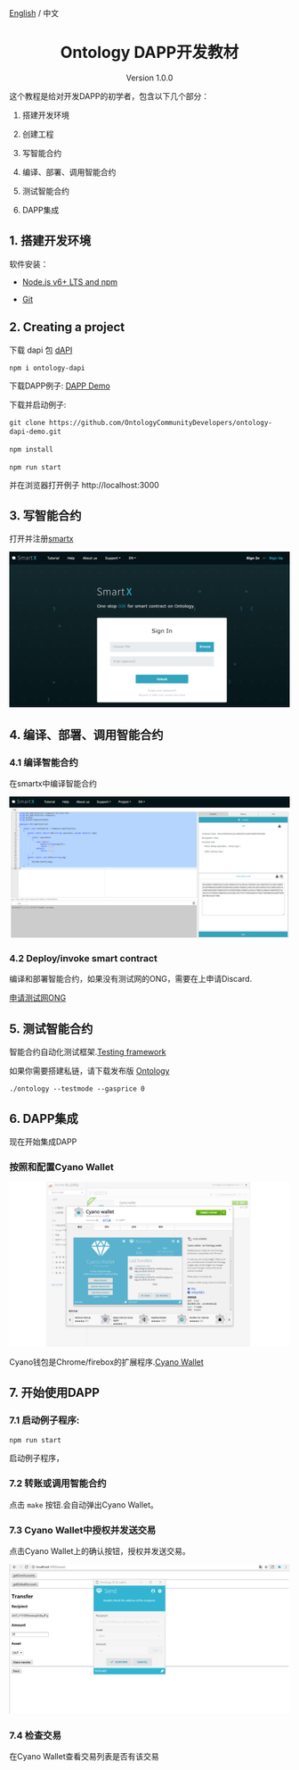 [English](./ontology_dapp_dev_tutorial_en.html) / 中文

<h1 align="center">Ontology DAPP开发教材</h1>
<p align="center" class="version">Version 1.0.0 </p>


这个教程是给对开发DAPP的初学者，包含以下几个部分：

1. 搭建开发环境

2. 创建工程

3. 写智能合约

4. 编译、部署、调用智能合约

5. 测试智能合约

7. DAPP集成


## 1. 搭建开发环境

软件安装：

* [Node.js v6+ LTS and npm](https://nodejs.org/en/)

* [Git](https://git-scm.com/)


## 2. Creating a project

下载 dapi 包 [dAPI](https://github.com/ontio/ontology-dapi)

```
npm i ontology-dapi
```

下载DAPP例子: [DAPP Demo](https://github.com/OntologyCommunityDevelopers/ontology-dapi-demo)

下载并启动例子:

```
git clone https://github.com/OntologyCommunityDevelopers/ontology-dapi-demo.git

npm install

npm run start
```

并在浏览器打开例子 http://localhost:3000

## 3. 写智能合约


打开并注册[smartx](http://smartx.ont.io/)


![smartx login](../docs/lib/images/smartx.png)


## 4. 编译、部署、调用智能合约

### 4.1 编译智能合约

在smartx中编译智能合约

![smart contract deploy and invoke](../docs/lib/images/smartx-deploy.png)

### 4.2 Deploy/invoke smart contract

编译和部署智能合约，如果没有测试网的ONG，需要在上申请Discard.

[申请测试网ONG](https://discordapp.com/channels/400884201773334540/453499298097922068)


## 5. 测试智能合约

智能合约自动化测试框架.[Testing framework](https://github.com/lucas7788/pythontest)

如果你需要搭建私链，请下载发布版 [Ontology](https://github.com/ontio/ontology/releases)

```
./ontology --testmode --gasprice 0

```


## 6. DAPP集成

现在开始集成DAPP

### 按照和配置Cyano Wallet


![Cyano Wallet](../docs/lib/images/cyano-wallet.png)

Cyano钱包是Chrome/firebox的扩展程序.[Cyano Wallet](https://github.com/OntologyCommunityDevelopers/cyano-wallet)


## 7. 开始使用DAPP


### 7.1 启动例子程序:

```
npm run start

```

启动例子程序，


### 7.2 转账或调用智能合约

点击 ```make``` 按钮.会自动弹出Cyano Wallet。

### 7.3 Cyano Wallet中授权并发送交易

点击Cyano Wallet上的确认按钮，授权并发送交易。

![Cyano Wallet Confirm](../docs/lib/images/demo.png)

### 7.4 检查交易

在Cyano Wallet查看交易列表是否有该交易